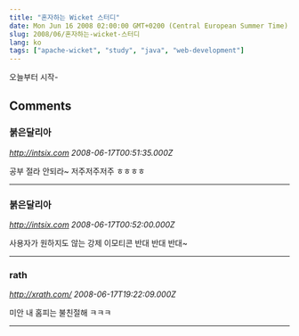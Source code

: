 ```yaml
---
title: "혼자하는 Wicket 스터디"
date: Mon Jun 16 2008 02:00:00 GMT+0200 (Central European Summer Time)
slug: 2008/06/혼자하는-wicket-스터디
lang: ko
tags: ["apache-wicket", "study", "java", "web-development"]
---
```


오늘부터 시작-

## Comments

### 붉은달리아
*http://intsix.com*
*2008-06-17T00:51:35.000Z*

공부 절라 안되라~ 저주저주저주 ㅎㅎㅎㅎ

---

### 붉은달리아
*http://intsix.com*
*2008-06-17T00:52:00.000Z*

사용자가 원하지도 않는 강제 이모티콘 반대 반대 반대~

---

### rath
*http://xrath.com/*
*2008-06-17T19:22:09.000Z*

미안 내 홈피는 불친절해 ㅋㅋㅋ

---
